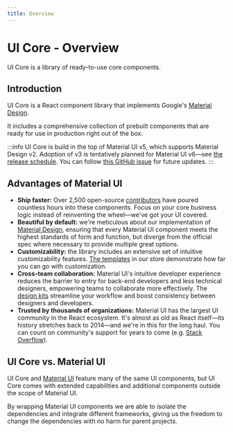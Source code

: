 ```yaml
---
title: Overview
---
```


# UI Core - Overview

<p class="description">UI Core is a library of ready-to-use core components.</p>

## Introduction

UI Core is a React component library that implements Google's [Material Design](https://material.io/).

It includes a comprehensive collection of prebuilt components that are ready for use in production right out of the box.

:::info
UI Core is build in the top of Material UI v5, which supports Material Design v2.
Adoption of v3 is tentatively planned for Material UI v6—see [the release schedule](https://mui.com/versions/#release-schedule).
You can follow [this GitHub issue](https://github.com/mui/material-ui/issues/29345) for future updates.
:::

## Advantages of Material UI

- **Ship faster:** Over 2,500 open-source [contributors](https://github.com/mui/material-ui/graphs/contributors) have poured countless hours into these components.
  Focus on your core business logic instead of reinventing the wheel—we've got your UI covered.
- **Beautiful by default:** we're meticulous about our implementation of [Material Design](https://material.io/), ensuring that every Material UI component meets the highest standards of form and function,
  but diverge from the official spec where necessary to provide multiple great options.
- **Customizability:** the library includes an extensive set of intuitive customizability features. [The templates](https://mui.com/store/) in our store demonstrate how far you can go with customization.
- **Cross-team collaboration:** Material UI's intuitive developer experience reduces the barrier to entry for back-end developers and less technical designers, empowering teams to collaborate more effectively.
  The [design kits](https://mui.com/design-kits/) streamline your workflow and boost consistency between designers and developers.
- **Trusted by thousands of organizations:** Material UI has the largest UI community in the React ecosystem.
  It's almost as old as React itself—its history stretches back to 2014—and we're in this for the long haul.
  You can count on community's support for years to come (e.g. [Stack Overflow](https://insights.stackoverflow.com/trends?tags=material-ui)).

## UI Core vs. Material UI

UI Core and [Material UI](https://mui.com/) feature many of the same UI components, but UI Core comes with extended capabilities and additional components outside the scope of Material UI.

By wrapping Material UI components we are able to isolate the dependencies and integrate different frameworks, giving us the freedom to change the dependencies with no harm for parent projects.
